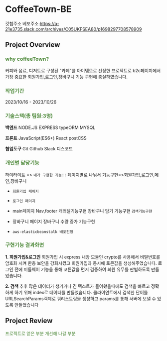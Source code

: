 # CoffeeTown-BE

>
깃헙주소
베포주소:https://a-21e3735.slack.com/archives/C05UKFSEA80/p1698297708578909

## Project Overview

### <span style="color:#528c3f">why coffeeTown?</span>
커피와 음료, 디저트로 구성된 "카페"를 아이템으로 선정한 프로젝트로
b2c페이지에서 가장 중요한 회원가입,로그인,장바구니 기능 구현에 충실하였습니다. 

### <span style="color: #528c3f">작업기간</span>
2023/10/16 - 2023/10/26

### <span style="color:#528c3f">기술스택(총 팀원:3명)</span>

**백엔드**
NODE.JS
EXPRESS
typeORM
MYSQL


**프론트**
JavaScript(ES6+)
React
postCSS

**협업도구**
Git
Github
Slack
디스코드

###  <span style="color: #528c3f">개인별 담당기능</span>
하이라이트 => `내가 구현한 기능!!`
페이지별로 나눠서 기능구현=>회원가입,로그인,메인,장바구니

* `회원가입 페이지`
* `로그인 페이지`

* main페이지
Nav,footer
캐러셀기능구현
장바구니 담기 기능구현
`검색기능구현`

* 장바구니 페이지
장바구니 수량 증가 기능구현

* `aws-elasticbeanstalk 배포진행`


###  <span style="color: #528c3f">구현기능 결과화면</span>


**1. 회원가입&로그인**
회원가입 시 express 내장 모듈인 crypto를 사용해서 비밀번호를 암호화 시켜 한층 보안을 강화시켰고 회원가입과 동시에 토큰값을 생성해주었습니다.
로그인 전에 미들웨어 기능을 통해 코튼값을 먼저 검증하여 회원 유무를 판별하도록 만들었습니다.

**2. 검색**
추후 많은 데이터가 생기거나 긴 텍스트가 들어왔을때에도 검색을 빠르고 정확하게 하기 위해 index로 데이터를 만들었습니다.
클라이언트에서 검색한 단어를 URLSearchParams객체로 쿼리스트링을 생성하고 params를 통해 서버에 보낼 수 있도록 만들었습니다

## Project Review
<span style="color: #528c3f">프로젝트로 얻은 부분</span>
<span style="color: #528c3f">개선해 나갈 부분</span>
